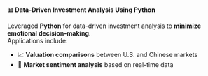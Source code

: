 **📊 Data-Driven Investment Analysis Using Python**

Leveraged **Python** for data-driven investment analysis to **minimize emotional decision-making**.  
Applications include:
- 📈 **Valuation comparisons** between U.S. and Chinese markets  
- 💬 **Market sentiment analysis** based on real-time data
